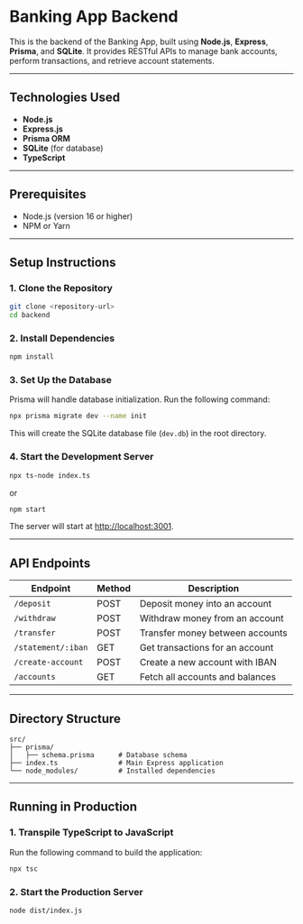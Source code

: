 # Banking App Backend

This is the backend of the Banking App, built using **Node.js**, **Express**, **Prisma**, and **SQLite**. It provides RESTful APIs to manage bank accounts, perform transactions, and retrieve account statements.

---

## Technologies Used

- **Node.js**
- **Express.js**
- **Prisma ORM**
- **SQLite** (for database)
- **TypeScript**

---

## Prerequisites

- Node.js (version 16 or higher)
- NPM or Yarn

---

## Setup Instructions

### 1. Clone the Repository

```bash
git clone <repository-url>
cd backend
```

### 2. Install Dependencies

```bash
npm install
```

### 3. Set Up the Database

Prisma will handle database initialization. Run the following command:

```bash
npx prisma migrate dev --name init
```

This will create the SQLite database file (`dev.db`) in the root directory.

### 4. Start the Development Server

```bash
npx ts-node index.ts
```

or

```bash
npm start
```

The server will start at [http://localhost:3001](http://localhost:3001).

---

## API Endpoints

| Endpoint           | Method | Description                     |
| ------------------ | ------ | ------------------------------- |
| `/deposit`         | POST   | Deposit money into an account   |
| `/withdraw`        | POST   | Withdraw money from an account  |
| `/transfer`        | POST   | Transfer money between accounts |
| `/statement/:iban` | GET    | Get transactions for an account |
| `/create-account`  | POST   | Create a new account with IBAN  |
| `/accounts`        | GET    | Fetch all accounts and balances |

---

## Directory Structure

```
src/
├── prisma/
│   ├── schema.prisma      # Database schema
├── index.ts               # Main Express application
└── node_modules/          # Installed dependencies
```

---

## Running in Production

### 1. Transpile TypeScript to JavaScript

Run the following command to build the application:

```bash
npx tsc
```

### 2. Start the Production Server

```bash
node dist/index.js
```
